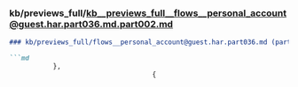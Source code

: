 ### kb/previews_full/kb__previews_full__flows__personal_account@guest.har.part036.md.part002.md

```md
### kb/previews_full/flows__personal_account@guest.har.part036.md (part 002)

```md
           },
                                    {
    
```

```

```
